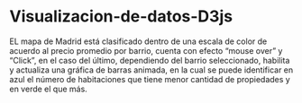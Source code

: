 # Visualizacion-de-datos-D3js
EL mapa de Madrid está clasificado dentro de una escala de color de acuerdo al precio promedio por barrio, cuenta con efecto “mouse over” y “Click”, en el caso del último, dependiendo del barrio seleccionado,  habilita y actualiza una gráfica de barras animada, en la cual se puede identificar en azul el  número de habitaciones que tiene menor cantidad de propiedades y en verde el que más.
